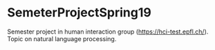 # SemeterProjectSpring19
Semester project in human interaction group (https://hci-test.epfl.ch/). Topic on natural language processing.
